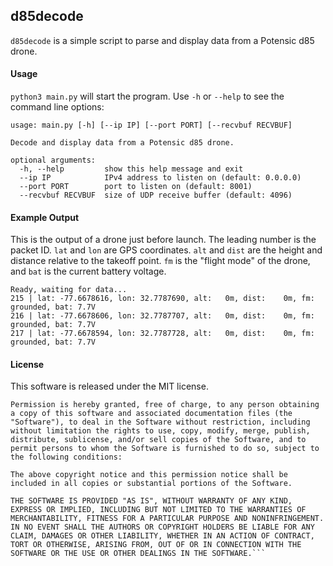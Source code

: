## d85decode

`d85decode` is a simple script to parse and display data from a Potensic d85 drone.

#### Usage

`python3 main.py` will start the program. Use `-h` or `--help` to see the command line options:

```
usage: main.py [-h] [--ip IP] [--port PORT] [--recvbuf RECVBUF]

Decode and display data from a Potensic d85 drone.

optional arguments:
  -h, --help         show this help message and exit
  --ip IP            IPv4 address to listen on (default: 0.0.0.0)
  --port PORT        port to listen on (default: 8001)
  --recvbuf RECVBUF  size of UDP receive buffer (default: 4096)
```

#### Example Output

This is the output of a drone just before launch. The leading number is the packet ID. `lat` and `lon` are GPS coordinates. `alt` and `dist` are the height and distance relative to the takeoff point. `fm` is the "flight mode" of the drone, and `bat` is the current battery voltage.

```
Ready, waiting for data...
215 | lat: -77.6678616, lon: 32.7787690, alt:   0m, dist:    0m, fm:          grounded, bat: 7.7V
216 | lat: -77.6678606, lon: 32.7787707, alt:   0m, dist:    0m, fm:          grounded, bat: 7.7V
217 | lat: -77.6678594, lon: 32.7787728, alt:   0m, dist:    0m, fm:          grounded, bat: 7.7V
```

#### License

This software is released under the MIT license.

```
Permission is hereby granted, free of charge, to any person obtaining a copy of this software and associated documentation files (the  "Software"), to deal in the Software without restriction, including  without limitation the rights to use, copy, modify, merge, publish,  distribute, sublicense, and/or sell copies of the Software, and to  permit persons to whom the Software is furnished to do so, subject to  the following conditions:

The above copyright notice and this permission notice shall be included in all copies or substantial portions of the Software.

THE SOFTWARE IS PROVIDED "AS IS", WITHOUT WARRANTY OF ANY KIND,  EXPRESS OR IMPLIED, INCLUDING BUT NOT LIMITED TO THE WARRANTIES OF  MERCHANTABILITY, FITNESS FOR A PARTICULAR PURPOSE AND NONINFRINGEMENT.  IN NO EVENT SHALL THE AUTHORS OR COPYRIGHT HOLDERS BE LIABLE FOR ANY  CLAIM, DAMAGES OR OTHER LIABILITY, WHETHER IN AN ACTION OF CONTRACT,  TORT OR OTHERWISE, ARISING FROM, OUT OF OR IN CONNECTION WITH THE  SOFTWARE OR THE USE OR OTHER DEALINGS IN THE SOFTWARE.```
```

